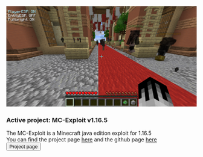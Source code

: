 <link rel="stylesheet" href="style.css">
<img src="files/image.png">
<div>
   <h3>Active project: MC-Exploit v1.16.5</h3>
   The MC-Exploit is a Minecraft java edition exploit for 1.16.5<br>
   You can find the project page <a class="a" href="client">here</a> and the github page <a class="a" href="https://github.com/ZeroZipp/Vetex-Client/">here</a><br>
   <button class="button" onclick="size('client')">Project page</button>
</div>
